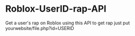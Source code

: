 # Roblox-UserID-rap-API
Get a user's rap on Roblox using this API to get rap just put yourwebsite/file.php?id=USERID

